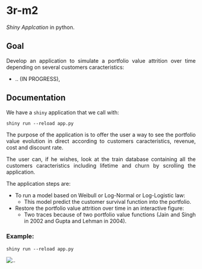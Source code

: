# 3r-m2

_Shiny Applcation_ in python.

## Goal

<div style="text-align: justify">

Develop an application to simulate a portfolio value attrition over time depending on several customers caracteristics:

- .. (IN PROGRESS),

## Documentation

We have a `shiny` application that we call with:

```shell
shiny run --reload app.py
```

The purpose of the application is to offer the user a way to see the portfolio value evolution in direct according to customers caracteristics, revenue, cost and discount rate.

The user can, if he wishes, look at the train database containing all the customers caracteristics including lifetime and churn by scrolling the application.

The application steps are:

- To run a model based on Weibull or Log-Normal or Log-Logistic law:
     - This model predict the customer survival function into the portfolio.
- Restore the portfolio value attrition over time in an interactive figure:
     - Two traces because of two portfolio value functions (Jain and Singh in 2002 and Gupta and Lehman in 2004).

### Example:

```shell
shiny run --reload app.py
```

![..](..)

</div>